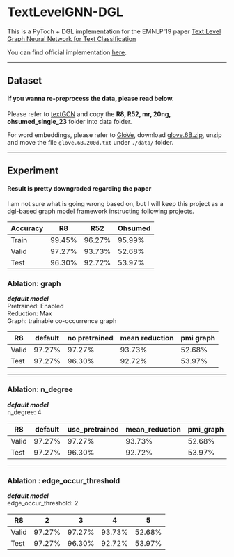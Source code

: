 # TextLevelGNN-DGL

This is a PyToch + DGL implementation for the EMNLP'19 paper [Text Level Graph Neural Network for Text Classification](https://www.aclweb.org/anthology/D19-1345.pdf)

You can find official implementation [here](https://github.com/mojave-pku/TextLevelGCN).

---
## Dataset

#### If you wanna re-preprocess the data, please read below.

Please refer to [textGCN](https://github.com/yao8839836/text_gcn/tree/master/data) 
and copy the **R8, R52, mr, 20ng, ohsumed_single_23** folder into data folder.

For word embeddings, please refer to [GloVe](https://nlp.stanford.edu/projects/glove/), 
download [glove.6B.zip](https://nlp.stanford.edu/data/glove.6B.zip), 
unzip and move the file `glove.6B.200d.txt` under `./data/` folder.

---

## Experiment

#### Result is pretty downgraded regarding the paper

I am not sure what is going wrong based on, but I will keep this project as a dgl-based graph model framework instructing
following projects.

| Accuracy | R8     | R52    | Ohsumed |
|----------|--------|--------|---------|
| Train    | 99.45% | 96.27% | 95.99%  |
| Valid    | 97.27% | 93.73% | 52.68%  |
| Test     | 96.30% | 92.72% | 53.97%  |

### Ablation: graph

***default model***\
Pretrained: Enabled\
Reduction: Max\
Graph: trainable co-occurrence graph

| R8    | default | no pretrained | mean reduction | pmi graph |
|-------|---------|---------------|----------------|-----------|
| Valid | 97.27%  | 97.27%        | 93.73%         | 52.68%    |
| Test  | 97.27%  | 96.30%        | 92.72%         | 53.97%    |

---
### Ablation: n_degree

***default model***\
n_degree: 4

| R8    | default | use_pretrained | mean_reduction | pmi_graph |
|-------|---------|----------------|----------------|-----------|
| Valid | 97.27%  | 97.27%         | 93.73%         | 52.68%    |
| Test  | 97.27%  |96.30%          | 92.72%         | 53.97%    |

---
### Ablation : edge_occur_threshold
***default model***\
edge_occur_threshold: 2

| R8    | 2      | 3      | 4      | 5      |
|-------|--------|--------|--------|--------|
| Valid | 97.27% | 97.27% | 93.73% | 52.68% |
| Test  | 97.27% | 96.30% | 92.72% | 53.97% |

